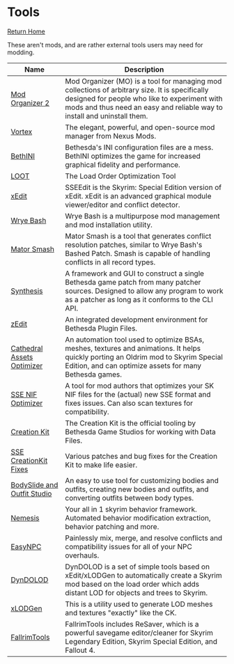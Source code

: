 # Tools
[Return Home](https://github.com/Geborgen/usefulmods)

These aren't mods, and are rather external tools users may need for modding.

| Name  | Description |
| ------------- | ------------- |
| [Mod Organizer 2](https://www.nexusmods.com/skyrimspecialedition/mods/6194) | Mod Organizer (MO) is a tool for managing mod collections of arbitrary size. It is specifically designed for people who like to experiment with mods and thus need an easy and reliable way to install and uninstall them. |
| [Vortex](https://www.nexusmods.com/about/vortex/) | The elegant, powerful, and open-source mod manager from Nexus Mods. |
| [BethINI](https://www.nexusmods.com/skyrimspecialedition/mods/4875) | Bethesda's INI configuration files are a mess. BethINI optimizes the game for increased graphical fidelity and performance. |
| [LOOT](https://loot.github.io/) | The Load Order Optimization Tool |
| [xEdit](https://www.nexusmods.com/skyrimspecialedition/mods/164) | SSEEdit is the Skyrim: Special Edition version of xEdit. xEdit is an advanced graphical module viewer/editor and conflict detector. |
| [Wrye Bash](https://www.nexusmods.com/skyrimspecialedition/mods/6837) | Wrye Bash is a multipurpose mod management and mod installation utility. |
| [Mator Smash](https://www.nexusmods.com/skyrimspecialedition/mods/39378) | Mator Smash is a tool that generates conflict resolution patches, similar to Wrye Bash's Bashed Patch. Smash is capable of handling conflicts in all record types. |
| [Synthesis](https://github.com/Mutagen-Modding/Synthesis) | A framework and GUI to construct a single Bethesda game patch from many patcher sources. Designed to allow any program to work as a patcher as long as it conforms to the CLI API. |
| [zEdit](https://github.com/z-edit/zedit) | An integrated development environment for Bethesda Plugin Files. |
| [Cathedral Assets Optimizer](https://www.nexusmods.com/skyrimspecialedition/mods/23316) | An automation tool used to optimize BSAs, meshes, textures and animations. It helps quickly porting an Oldrim mod to Skyrim Special Edition, and can optimize assets for many Bethesda games. |
| [SSE NIF Optimizer](https://www.nexusmods.com/skyrimspecialedition/mods/4089) | A tool for mod authors that optimizes your SK NIF files for the (actual) new SSE format and fixes issues. Can also scan textures for compatibility. |
| [Creation Kit](https://bethesda.net/en/game/bethesda-launcher) | The Creation Kit is the official tooling by Bethesda Game Studios for working with Data Files. |
| [SSE CreationKit Fixes](https://www.nexusmods.com/skyrimspecialedition/mods/20061) | Various patches and bug fixes for the Creation Kit to make life easier. |
| [BodySlide and Outfit Studio](https://www.nexusmods.com/skyrimspecialedition/mods/201) | An easy to use tool for customizing bodies and outfits, creating new bodies and outfits, and converting outfits between body types. |
| [Nemesis](https://www.nexusmods.com/skyrimspecialedition/mods/60033) | Your all in 1 skyrim behavior framework. Automated behavior modification extraction, behavior patching and more. |
| [EasyNPC](https://www.nexusmods.com/skyrimspecialedition/mods/52313) | Painlessly mix, merge, and resolve conflicts and compatibility issues for all of your NPC overhauls. |
| [DynDOLOD](https://www.nexusmods.com/skyrimspecialedition/mods/32382) | DynDOLOD is a set of simple tools based on xEdit/xLODGen to automatically create a Skyrim mod based on the load order which adds distant LOD for objects and trees to Skyrim. |
| [xLODGen](https://stepmodifications.org/forum/topic/13451-xlodgen-terrain-lod-beta-93-for-fnv-fo3-fo4-fo4vr-tes5-sse-tes5vr-enderal-enderalse/)  | This is a utility used to generate LOD meshes and textures "exactly" like the CK. |
| [FallrimTools](https://www.nexusmods.com/skyrimspecialedition/mods/5031) | FallrimTools includes ReSaver, which is a powerful savegame editor/cleaner for Skyrim Legendary Edition, Skyrim Special Edition, and Fallout 4. |
